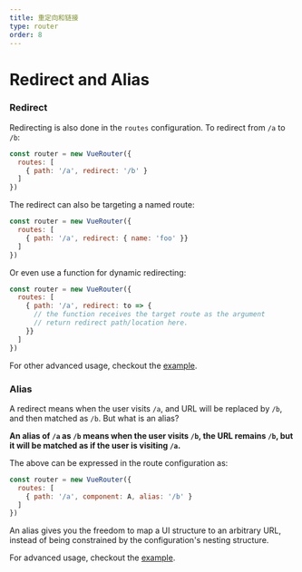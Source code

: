 ```yaml
---
title: 重定向和链接
type: router
order: 8
---
```


# Redirect and Alias

### Redirect

Redirecting is also done in the `routes` configuration. To redirect from `/a` to `/b`:

``` js
const router = new VueRouter({
  routes: [
    { path: '/a', redirect: '/b' }
  ]
})
```

The redirect can also be targeting a named route:

``` js
const router = new VueRouter({
  routes: [
    { path: '/a', redirect: { name: 'foo' }}
  ]
})
```

Or even use a function for dynamic redirecting:

``` js
const router = new VueRouter({
  routes: [
    { path: '/a', redirect: to => {
      // the function receives the target route as the argument
      // return redirect path/location here.
    }}
  ]
})
```

For other advanced usage, checkout the [example](https://github.com/vuejs/vue-router/blob/next/examples/redirect/app.js).

### Alias

A redirect means when the user visits `/a`, and URL will be replaced by `/b`, and then matched as `/b`. But what is an alias?

**An alias of `/a` as `/b` means when the user visits `/b`, the URL remains `/b`, but it will be matched as if the user is visiting `/a`.**

The above can be expressed in the route configuration as:

``` js
const router = new VueRouter({
  routes: [
    { path: '/a', component: A, alias: '/b' }
  ]
})
```

An alias gives you the freedom to map a UI structure to an arbitrary URL, instead of being constrained by the configuration's nesting structure.

For advanced usage, checkout the [example](https://github.com/vuejs/vue-router/blob/next/examples/route-alias/app.js).
